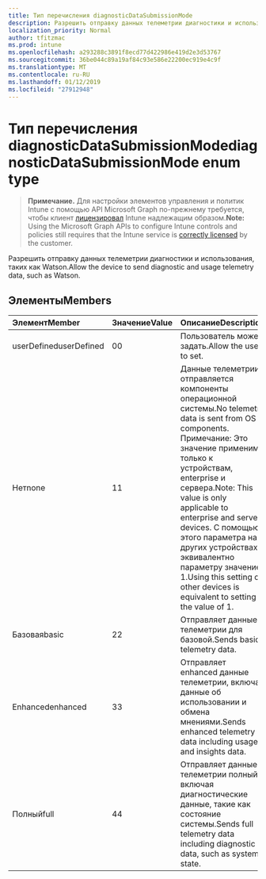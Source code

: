 ```yaml
---
title: Тип перечисления diagnosticDataSubmissionMode
description: Разрешить отправку данных телеметрии диагностики и использования, таких как Watson.
localization_priority: Normal
author: tfitzmac
ms.prod: intune
ms.openlocfilehash: a293288c3891f8ecd77d422986e419d2e3d53767
ms.sourcegitcommit: 36be044c89a19af84c93e586e22200ec919e4c9f
ms.translationtype: MT
ms.contentlocale: ru-RU
ms.lasthandoff: 01/12/2019
ms.locfileid: "27912948"
---
```

# <a name="diagnosticdatasubmissionmode-enum-type"></a><span data-ttu-id="b4ab5-103">Тип перечисления diagnosticDataSubmissionMode</span><span class="sxs-lookup"><span data-stu-id="b4ab5-103">diagnosticDataSubmissionMode enum type</span></span>

> <span data-ttu-id="b4ab5-104">**Примечание.** Для настройки элементов управления и политик Intune с помощью API Microsoft Graph по-прежнему требуется, чтобы клиент [лицензировал](https://go.microsoft.com/fwlink/?linkid=839381) Intune надлежащим образом.</span><span class="sxs-lookup"><span data-stu-id="b4ab5-104">**Note:** Using the Microsoft Graph APIs to configure Intune controls and policies still requires that the Intune service is [correctly licensed](https://go.microsoft.com/fwlink/?linkid=839381) by the customer.</span></span>

<span data-ttu-id="b4ab5-105">Разрешить отправку данных телеметрии диагностики и использования, таких как Watson.</span><span class="sxs-lookup"><span data-stu-id="b4ab5-105">Allow the device to send diagnostic and usage telemetry data, such as Watson.</span></span>
## <a name="members"></a><span data-ttu-id="b4ab5-106">Элементы</span><span class="sxs-lookup"><span data-stu-id="b4ab5-106">Members</span></span>
|<span data-ttu-id="b4ab5-107">Элемент</span><span class="sxs-lookup"><span data-stu-id="b4ab5-107">Member</span></span>|<span data-ttu-id="b4ab5-108">Значение</span><span class="sxs-lookup"><span data-stu-id="b4ab5-108">Value</span></span>|<span data-ttu-id="b4ab5-109">Описание</span><span class="sxs-lookup"><span data-stu-id="b4ab5-109">Description</span></span>|
|:---|:---|:---|
|<span data-ttu-id="b4ab5-110">userDefined</span><span class="sxs-lookup"><span data-stu-id="b4ab5-110">userDefined</span></span>|<span data-ttu-id="b4ab5-111">0</span><span class="sxs-lookup"><span data-stu-id="b4ab5-111">0</span></span>|<span data-ttu-id="b4ab5-112">Пользователь может задать.</span><span class="sxs-lookup"><span data-stu-id="b4ab5-112">Allow the user to set.</span></span>|
|<span data-ttu-id="b4ab5-113">Нет</span><span class="sxs-lookup"><span data-stu-id="b4ab5-113">none</span></span>|<span data-ttu-id="b4ab5-114">1</span><span class="sxs-lookup"><span data-stu-id="b4ab5-114">1</span></span>|<span data-ttu-id="b4ab5-115">Данные телеметрии отправляется компоненты операционной системы.</span><span class="sxs-lookup"><span data-stu-id="b4ab5-115">No telemetry data is sent from OS components.</span></span> <span data-ttu-id="b4ab5-116">Примечание: Это значение применимо только к устройствам, enterprise и сервера.</span><span class="sxs-lookup"><span data-stu-id="b4ab5-116">Note: This value is only applicable to enterprise and server devices.</span></span> <span data-ttu-id="b4ab5-117">С помощью этого параметра на других устройствах эквивалентно параметру значение 1.</span><span class="sxs-lookup"><span data-stu-id="b4ab5-117">Using this setting on other devices is equivalent to setting the value of 1.</span></span>|
|<span data-ttu-id="b4ab5-118">Базовая</span><span class="sxs-lookup"><span data-stu-id="b4ab5-118">basic</span></span>|<span data-ttu-id="b4ab5-119">2</span><span class="sxs-lookup"><span data-stu-id="b4ab5-119">2</span></span>|<span data-ttu-id="b4ab5-120">Отправляет данные телеметрии для базовой.</span><span class="sxs-lookup"><span data-stu-id="b4ab5-120">Sends basic telemetry data.</span></span>|
|<span data-ttu-id="b4ab5-121">Enhanced</span><span class="sxs-lookup"><span data-stu-id="b4ab5-121">enhanced</span></span>|<span data-ttu-id="b4ab5-122">3</span><span class="sxs-lookup"><span data-stu-id="b4ab5-122">3</span></span>|<span data-ttu-id="b4ab5-123">Отправляет enhanced данные телеметрии, включая данные об использовании и обмена мнениями.</span><span class="sxs-lookup"><span data-stu-id="b4ab5-123">Sends enhanced telemetry data including usage and insights data.</span></span>|
|<span data-ttu-id="b4ab5-124">Полный</span><span class="sxs-lookup"><span data-stu-id="b4ab5-124">full</span></span>|<span data-ttu-id="b4ab5-125">4</span><span class="sxs-lookup"><span data-stu-id="b4ab5-125">4</span></span>|<span data-ttu-id="b4ab5-126">Отправляет данные телеметрии полный, включая диагностические данные, такие как состояние системы.</span><span class="sxs-lookup"><span data-stu-id="b4ab5-126">Sends full telemetry data including diagnostic data, such as system state.</span></span>|



